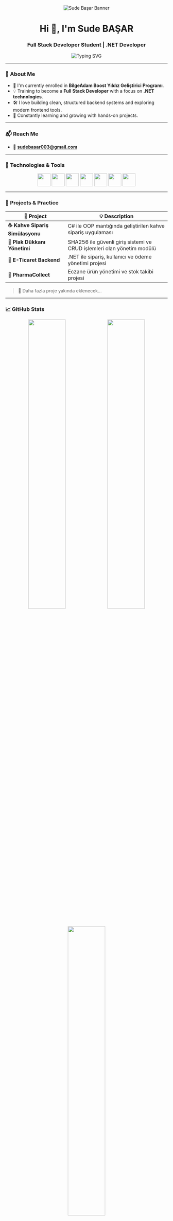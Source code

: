 <!-- Banner -->
<p align="center">
  <img src="https://github.com/user-attachments/assets/c5b3f903-d460-43fb-a963-3fb86696b9c7" alt="Sude Başar Banner" />
</p>
<h1 align="center">Hi 👋, I'm Sude BAŞAR</h1>
<h3 align="center"> Full Stack Developer Student | .NET Developer </h3>

<p align="center">
  <img src="https://readme-typing-svg.demolab.com?font=Fira+Code&duration=3000&pause=1000&color=F2C4DE&center=true&width=435&lines=Welcome+to+my+GitHub+profile!;Full+Stack+Developer+%7C+.NET+Enthusiast;Building+clean+and+modern+apps..." alt="Typing SVG" />
</p>

---

### 📌 About Me
- 🚀 I'm currently enrolled in **BilgeAdam Boost Yıldız Geliştirici Programı**.
- 💡 Training to become a **Full Stack Developer** with a focus on **.NET technologies**.
- 🛠️ I love building clean, structured backend systems and exploring modern frontend tools.
- 🌱 Constantly learning and growing with hands-on projects.

---

### 📬 Reach Me
- 📧 **sudebasar003@gmail.com**

---

### 🌼 Technologies & Tools
<p align="center">
  <img src="https://cdn.jsdelivr.net/gh/devicons/devicon/icons/csharp/csharp-original.svg" width="40" />
  <img src="https://cdn.jsdelivr.net/gh/devicons/devicon/icons/html5/html5-original.svg" width="40" />
  <img src="https://cdn.jsdelivr.net/gh/devicons/devicon/icons/css3/css3-original.svg" width="40" />
  <img src="https://cdn.jsdelivr.net/gh/devicons/devicon/icons/mysql/mysql-original.svg" width="40" />
  <img src="https://cdn.jsdelivr.net/gh/devicons/devicon/icons/sqlite/sqlite-original.svg" width="40" />
  <img src="https://cdn.jsdelivr.net/gh/devicons/devicon/icons/dot-net/dot-net-original.svg" width="40" />
  <img src="https://cdn.jsdelivr.net/gh/devicons/devicon/icons/git/git-original.svg" width="40" />
</p>

---

### 🧩 Projects & Practice
| 🎯 Project | 💡 Description |
|--------|-------------|
| **☕ Kahve Sipariş Simülasyonu** | C# ile OOP mantığında geliştirilen kahve sipariş uygulaması |
| **📀 Plak Dükkanı Yönetimi** | SHA256 ile güvenli giriş sistemi ve CRUD işlemleri olan yönetim modülü |
| **🛒 E-Ticaret Backend** | .NET ile sipariş, kullanıcı ve ödeme yönetimi projesi |
| **💊 PharmaCollect** | Eczane ürün yönetimi ve stok takibi projesi |

> 📌 Daha fazla proje yakında eklenecek...

---

### 📈 GitHub Stats
<p align="center">
  <img src="https://github-readme-stats.vercel.app/api?username=subasarr&show_icons=true&theme=rose_pine" width="48%" />
  <img src="https://github-readme-streak-stats.herokuapp.com?user=subasarr&theme=rose_pine" width="48%" />
</p>

<p align="center">
  <img src="https://github-readme-stats.vercel.app/api/top-langs/?username=subasarr&layout=compact&theme=rose_pine" width="48%" />
</p>

---

### 🎀 Extras

<p align="center">
  <img src="https://media.giphy.com/media/kH1DBkPNyZPOk0x8r1/giphy.gif" width="250" />
</p>

---

### ✨ Personal Note
> 💬 “Learning never exhausts the mind.”  
> 🌱 Gelişmeye ve üretmeye devam ediyorum. Burada daha çok proje göreceksiniz! 💻✨

---
